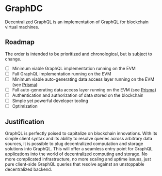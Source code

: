 # GraphDC

Decentralized GraphQL is an implementation of GraphQL for blockchain virtual machines.

## Roadmap

The order is intended to be prioritized and chronological, but is subject to change.

- [ ] Minimum viable GraphQL implementation running on the EVM
- [ ] Full GraphQL implementation running on the EVM
- [ ] Minimum viable auto-generating data access layer running on the EVM (see [Prisma](https://github.com/prismagraphql/prisma))
- [ ] Full auto-generating data access layer running on the EVM (see [Prisma](https://github.com/prismagraphql/prisma))
- [ ] Authentication and authorization of data stored on the blockchain
- [ ] Simple yet powerful developer tooling
- [ ] Optimization

## Justification

GraphQL is perfectly poised to capitalize on blockchain innovations. With its simple client syntax and its ability to resolve queries across arbitrary data sources, it is possible to plug decentralized computation and storage solutions into GraphQL. This will offer a seamless entry point for GraphQL applications into the world of decentralized computing and storage. No more complicated infrastructure, no more scaling and uptime issues, just pure client-side GraphQL queries that resolve against an unstoppable decentralized backend.
